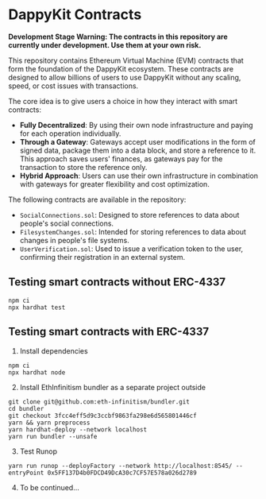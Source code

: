 # DappyKit Contracts

**Development Stage Warning: The contracts in this repository are currently under development. Use them at your own risk.**

This repository contains Ethereum Virtual Machine (EVM) contracts that form the foundation of the DappyKit ecosystem. These contracts are designed to allow billions of users to use DappyKit without any scaling, speed, or cost issues with transactions.

The core idea is to give users a choice in how they interact with smart contracts:
- **Fully Decentralized**: By using their own node infrastructure and paying for each operation individually.
- **Through a Gateway**: Gateways accept user modifications in the form of signed data, package them into a data block, and store a reference to it. This approach saves users' finances, as gateways pay for the transaction to store the reference only.
- **Hybrid Approach**: Users can use their own infrastructure in combination with gateways for greater flexibility and cost optimization.

The following contracts are available in the repository:
- `SocialConnections.sol`: Designed to store references to data about people's social connections.
- `FilesystemChanges.sol`: Intended for storing references to data about changes in people's file systems.
- `UserVerification.sol`: Used to issue a verification token to the user, confirming their registration in an external system.

## Testing smart contracts without ERC-4337

```shell
npm ci
npx hardhat test
```

## Testing smart contracts with ERC-4337

1. Install dependencies
```shell
npm ci
npx hardhat node
```

2. Install EthInfinitism bundler as a separate project outside

```shell
git clone git@github.com:eth-infinitism/bundler.git
cd bundler
git checkout 3fcc4eff5d9c3ccbf9863fa298e6d565801446cf
yarn && yarn preprocess
yarn hardhat-deploy --network localhost
yarn run bundler --unsafe
```

3. Test Runop

```shell
yarn run runop --deployFactory --network http://localhost:8545/ --entryPoint 0x5FF137D4b0FDCD49DcA30c7CF57E578a026d2789
```
4. To be continued...
